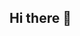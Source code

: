 ## Hi there 👋

<!--
**mkfisi/mkfisi** is a ✨ _special_ ✨ repository because its `README.md` (this file) appears on your GitHub profile.

Here are some ideas to get you started:

- 🔭 I’m currently studying at SJSU
- 🌱 I’m currently learning everything I want. 
- 📫 How to reach me: melissa.banker@sjsu.edu
- ⚡ Fun fact: I'm new here~
